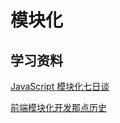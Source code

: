 # 模块化

## 学习资料

[JavaScript 模块化七日谈](http://huangxuan.me/2015/07/09/js-module-7day/)

[前端模块化开发那点历史](https://github.com/seajs/seajs/issues/588)